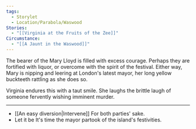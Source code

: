 ```yaml
---
tags:
  - Storylet
  - Location/Parabola/Waswood
Stories:
  - "[[Virginia at the Fruits of the Zee]]"
Circumstance:
  - "[[A Jaunt in the Waswood]]"
---
```

The bearer of the Mary Lloyd is filled with excess courage. Perhaps they are fortified with liquor, or overcome with the spirit of the festival. Either way, Mary is nipping and leering at London's latest mayor, her long yellow buckteeth rattling as she does so.

Virginia endures this with a taut smile. She laughs the brittle laugh of someone fervently wishing imminent murder.

--- 
- [[An easy diversion|Intervene]]
	For both parties' sake.
- Let it be
	It's time the mayor partook of the island's festivities.